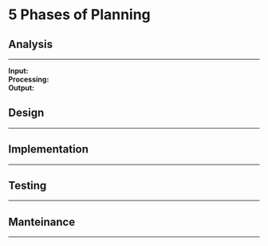 # 5 Phases of Planning

## Analysis
-----------------------------------
**Input:**             
**Processing:**                  
**Output:**                        


## Design
-----------------------------------


## Implementation
-----------------------------------


## Testing
-----------------------------------


## Manteinance
-----------------------------------

